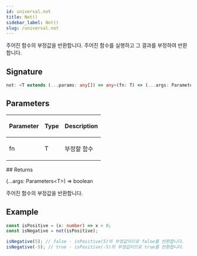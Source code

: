 ```yaml
---
id: universal.not
title: Not()
sidebar_label: Not()
slug: /universal.not
---
```






주어진 함수의 부정값을 반환합니다. 주어진 함수를 실행하고 그 결과를 부정하여 반환합니다.

## Signature

```typescript
not: <T extends (...params: any[]) => any>(fn: T) => (...args: Parameters<T>) => boolean
```

## Parameters

<table><thead><tr><th>

Parameter


</th><th>

Type


</th><th>

Description


</th></tr></thead>
<tbody><tr><td>

fn


</td><td>

T


</td><td>

부정할 함수


</td></tr>
</tbody></table>
## Returns

(...args: Parameters&lt;T&gt;) =&gt; boolean

주어진 함수의 부정값을 반환합니다.

## Example


```ts
const isPositive = (x: number) => x > 0;
const isNegative = not(isPositive);

isNegative(5); // false - isPositive(5)의 부정값이므로 false를 반환합니다.
isNegative(-5); // true - isPositive(-5)의 부정값이므로 true를 반환합니다.
```

